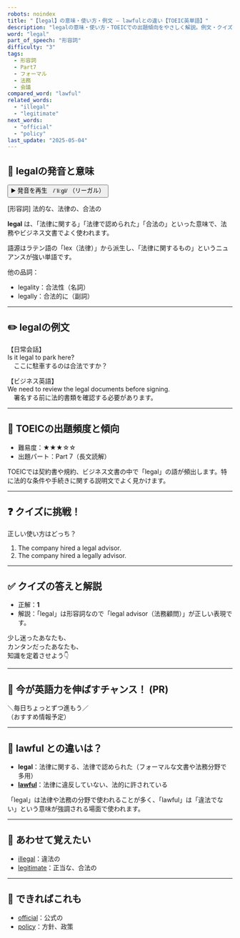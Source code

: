 ```yaml
---
robots: noindex
title: "【legal】の意味・使い方・例文 ― lawfulとの違い【TOEIC英単語】"
description: "legalの意味・使い方・TOEICでの出題傾向をやさしく解説。例文・クイズ付きでlawfulとの違いもわかりやすく学べます。"
word: "legal"
part_of_speech: "形容詞"
difficulty: "3"
tags:
  - 形容詞
  - Part7
  - フォーマル
  - 法務
  - 会議
compared_word: "lawful"
related_words:
  - "illegal"
  - "legitimate"
next_words:
  - "official"
  - "policy"
last_update: "2025-05-04"
---
```


## 🔰 legalの発音と意味

<button class="play-audio" onclick="playTTS('legal')">
  <span class="play-audio-main">
    ▶️ 発音を再生　/ˈliːɡl/
  </span>
  <span class="play-audio-sub">
    （リーガル）
  </span>
</button>

[形容詞] 法的な、法律の、合法の

**legal** は、「法律に関する」「法律で認められた」「合法の」といった意味で、法務やビジネス文書でよく使われます。

語源はラテン語の「lex（法律）」から派生し、「法律に関するもの」というニュアンスが強い単語です。

他の品詞：  
- legality：合法性（名詞）
- legally：合法的に（副詞）

---

## ✏️ legalの例文

【日常会話】  
Is it legal to park here?  
　ここに駐車するのは合法ですか？

【ビジネス英語】  
We need to review the legal documents before signing.  
　署名する前に法的書類を確認する必要があります。

---

## 🎯 TOEICの出題頻度と傾向

- 難易度：★★★☆☆
- 出題パート：Part 7（長文読解）

TOEICでは契約書や規約、ビジネス文書の中で「legal」の語が頻出します。特に法的な条件や手続きに関する説明文でよく見かけます。

---

## ❓ クイズに挑戦！

正しい使い方はどっち？

1. The company hired a legal advisor.  
2. The company hired a legally advisor.

---

## ✅ クイズの答えと解説

- 正解：**1**
- 解説：「legal」は形容詞なので「legal advisor（法務顧問）」が正しい表現です。

少し迷ったあなたも、  
カンタンだったあなたも、  
知識を定着させよう👇️

---

## 🚀 今が英語力を伸ばすチャンス！ (PR)

<div class="info-center">
＼毎日ちょっとずつ進もう／<br>  
（おすすめ情報予定）
</div>

---

## 🤔  lawful との違いは？

- **legal**：法律に関する、法律で認められた（フォーマルな文書や法務分野で多用）
- **[lawful](/lawful)**：法律に違反していない、法的に許されている

「legal」は法律や法務の分野で使われることが多く、「lawful」は「違法でない」という意味が強調される場面で使われます。

---

## 🧩 あわせて覚えたい

- [illegal](/illegal)：違法の
- [legitimate](/legitimate)：正当な、合法の

---

## 📖 できればこれも

- [official](/official)：公式の
- [policy](/policy)：方針、政策

<!-- cvid: aid10_bid11 -->
